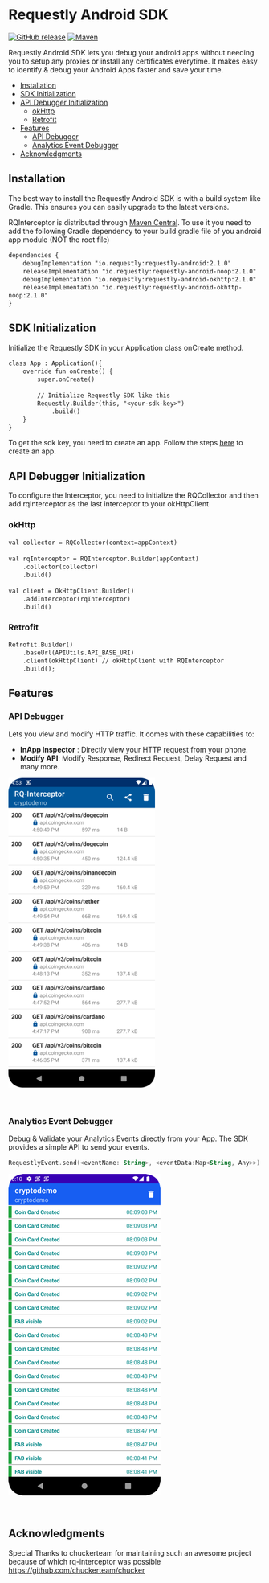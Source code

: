 # Requestly Android SDK

[![GitHub release](https://img.shields.io/github/release/requestly/requestly-android-sdk.svg)](https://github.com/requestly/requestly-android-sdk/releases)
[![Maven](https://img.shields.io/badge/-Maven-green?logo=apachemaven)](https://search.maven.org/search?q=io.requestly%20-library)

Requestly Android SDK lets you debug your android apps without needing you to setup any proxies or install any certificates everytime. It makes easy to identify & debug your Android Apps faster and save your time.

- [Installation](#installation)
- [SDK Initialization](#sdk-initialization)
- [API Debugger Initialization](#api-debugger-initialization)
  - [okHttp](#okhttp)
  - [Retrofit](#retrofit)
- [Features](#features)
  - [API Debugger](#api-debugger)
  - [Analytics Event Debugger](#analytics-event-debugger)
- [Acknowledgments](#acknowledgments)
  
## Installation
The best way to install the Requestly Android SDK is with a build system like Gradle. This ensures you can easily upgrade to the latest versions.

RQInterceptor is distributed through [Maven Central](https://search.maven.org/search?q=io.requestly%20-library). To use it you need to add the following Gradle dependency to your build.gradle file of you android app module (NOT the root file)

```
dependencies {
    debugImplementation "io.requestly:requestly-android:2.1.0"
    releaseImplementation "io.requestly:requestly-android-noop:2.1.0"
    debugImplementation "io.requestly:requestly-android-okhttp:2.1.0"
    releaseImplementation "io.requestly:requestly-android-okhttp-noop:2.1.0"
}
```

## SDK Initialization
Initialize the Requestly SDK in your Application class onCreate method.

```
class App : Application(){
    override fun onCreate() {
        super.onCreate()
        
        // Initialize Requestly SDK like this
        Requestly.Builder(this, "<your-sdk-key>")
            .build()
    }
}
```

To get the sdk key, you need to create an app. Follow the steps [here](https://docs.requestly.io/android/tutorial/create-app) to create an app.

## API Debugger Initialization
To configure the Interceptor, you need to initialize the RQCollector and then add rqInterceptor as the last interceptor to your okHttpClient

### okHttp
```
val collector = RQCollector(context=appContext)

val rqInterceptor = RQInterceptor.Builder(appContext)
    .collector(collector)
    .build()
    
val client = OkHttpClient.Builder()
    .addInterceptor(rqInterceptor)
    .build()
```

### Retrofit
```
Retrofit.Builder()
    .baseUrl(APIUtils.API_BASE_URI)
    .client(okHttpClient) // okHttpClient with RQInterceptor
    .build();
```

## Features

### API Debugger
Lets you view and modify HTTP traffic. It comes with these capabilities to:
- **InApp Inspector** : Directly view your HTTP request from your phone.
- **Modify API**: Modify Response, Redirect Request, Delay Request and many more.

![Api Debugger](./assets/api-debugger.png)

<br />


### Analytics Event Debugger
Debug & Validate your Analytics Events directly from your App. The SDK provides a simple API to send your events.

```kotlin
RequestlyEvent.send(<eventName: String>, <eventData:Map<String, Any>>)
```

![Api Debugger](./assets/events-debugger.png)

<br />

## Acknowledgments
Special Thanks to chuckerteam for maintaining such an awesome project because of which rq-interceptor was possible
https://github.com/chuckerteam/chucker
